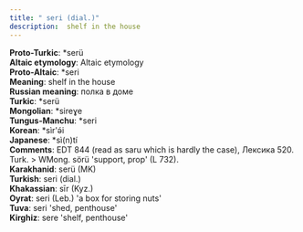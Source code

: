 ```yaml
---
title: " seri (dial.)"
description:  shelf in the house
---
```


<strong>Proto-Turkic</strong>:  *serü<br>
<strong>Altaic etymology</strong>:  Altaic etymology<br>
<strong> Proto-Altaic</strong>:  *seri<br>
<strong>Meaning</strong>:  shelf in the house<br>
<strong>Russian meaning</strong>:  полка в доме<br>
<strong>Turkic</strong>:  *serü<br>
<strong>Mongolian</strong>:  *sireɣe<br>
<strong>Tungus-Manchu</strong>:  *seri<br>
<strong>Korean</strong>:  *sìr'ǝ́i<br>
<strong>Japanese</strong>:  *sì(n)tí<br>
<strong>Comments</strong>:  EDT 844 (read as saru which is hardly the case), Лексика 520. Turk. > WMong. sörü 'support, prop' (L 732).<br>
<strong>Karakhanid</strong>:  serü (MK)<br>
<strong>Turkish</strong>:  seri (dial.)<br>
<strong>Khakassian</strong>:  sīr (Kyz.)<br>
<strong>Oyrat</strong>:  seri (Leb.) 'a box for storing nuts'<br>
<strong>Tuva</strong>:  seri 'shed, penthouse'<br>
<strong>Kirghiz</strong>:  sere 'shelf, penthouse'<br>


